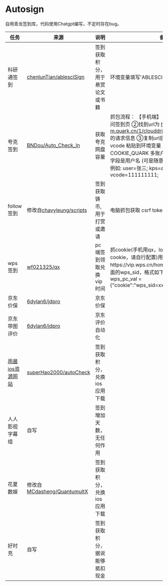 # Autosign
自用青龙签到库，代码使用Chatgpt编写，不定时存在bug。


| **任务** | **来源** | **说明** | **备注** |
| --- | --- | --- | --- |
| 科研通签到 | [chenlunTian/ablesciSign](https://github.com/chenlunTian/ablesciSign) | 签到获取积分，用于悬赏论文或书籍 | 环境变量填写'ABLESCICOOKIE' |
| 夸克签到 | [BNDou/Auto\_Check\_In](https://github.com/BNDou/Auto_Check_In) | 获取夸克网盘容量 | 抓包流程：    【手机端】    ①打开抓包，手机端访问签到页    ②找到url为 https://drive-m.quark.cn/1/clouddrive/capacity/growth/info 的请求信息    ③复制url后面的参数: kps sign vcode 粘贴到环境变量    环境变量名为 COOKIE_QUARK 多账户用 回车 或 && 分开    user字段是用户名 (可是随意填写，多账户方便区分)    例如: user=张三; kps=abcdefg; sign=hijklmn; vcode=111111111; |
| follow签到 | 修改自[chavyleung/scripts](https://github.com/chavyleung/scripts) | 签到获取铸币,用于打赏或邀请 | 电脑抓包获取 csrf token 和 cookie |
| wps签到 | [wf021325/qx](https://github.com/wf021325/qx) | pc端签到领取兑换vip时间 | 抓cookie(手机用qx，loon，surge等可以自动抓cookie，请自行配置)用手机或者电脑进入https://vip.wps.cn/home登录后，找到cookie里面的wps_sid，格式如下# 青龙环境变量     wps_pc_val = {"cookie":"wps_sid=xxxxxxxxxxxx"} |
| 京东价保 | [6dylan6/jdpro](https://github.com/6dylan6/jdpro) | 京东价保 |  |
| 京东带图评价 | [6dylan6/jdpro](https://github.com/6dylan6/jdpro) | 京东评价自动化 |  |
| [雨晨ios资源网站](https://yuchen.tonghuaios.com/) | [superHao2000/autoCheck](https://github.com/superHao2000/autoCheck) | 签到获取积分，兑换ios应用下载
| 人人影视字幕组 | 自写 | 签到增加天数，无任何作用
| 花夏数娱 | 修改自[MCdasheng/QuantumultX](https://github.com/MCdasheng/QuantumultX) | 签到获取积分，兑换ios应用下载 |
| 好时充 | 自写 | 签到获取积分，据说能够抵扣现金
